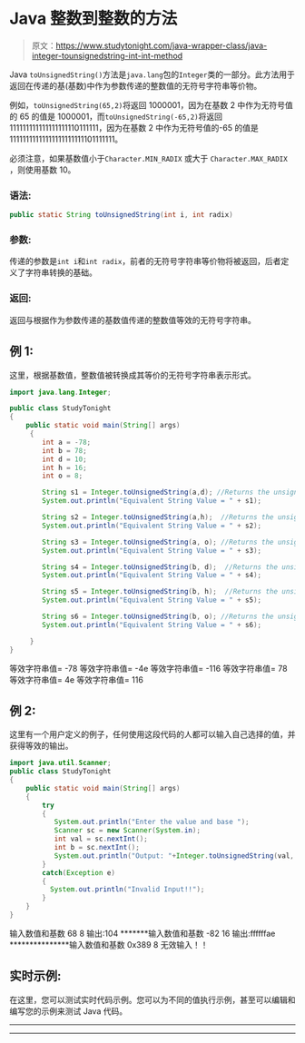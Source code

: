 # Java 整数到整数的方法

> 原文：<https://www.studytonight.com/java-wrapper-class/java-integer-tounsignedstring-int-int-method>

Java `toUnsignedString()`方法是`java.lang`包的`Integer`类的一部分。此方法用于返回在传递的基(基数)中作为参数传递的整数值的无符号字符串等价物。

例如，`toUnsignedString(65,2)`将返回 1000001，因为在基数 2 中作为无符号值的 65 的值是 1000001，而`toUnsignedString(-65,2)`将返回 111111111111111111110111111，因为在基数 2 中作为无符号值的-65 的值是 11111111111111111111111101111111。

必须注意，如果基数值小于`Character.MIN_RADIX` 或大于 `Character.MAX_RADIX` ，则使用基数 10。

### 语法:

```java
public static String toUnsignedString(int i, int radix) 
```

### 参数:

传递的参数是`int i`和`int radix`，前者的无符号字符串等价物将被返回，后者定义了字符串转换的基础。

### 返回:

返回与根据作为参数传递的基数值传递的整数值等效的无符号字符串。

## 例 1:

这里，根据基数值，整数值被转换成其等价的无符号字符串表示形式。

```java
import java.lang.Integer;

public class StudyTonight
{  
    public static void main(String[] args)
     {  
        int a = -78;
        int b = 78;
        int d = 10;
        int h = 16;
        int o = 8;

        String s1 = Integer.toUnsignedString(a,d); //Returns the unsigned string representation of the integer value with radix 10  
        System.out.println("Equivalent String Value = " + s1);   

        String s2 = Integer.toUnsignedString(a,h);  //Returns the unsigned string representation of the integer value with radix 16  
        System.out.println("Equivalent String Value = " + s2);  

        String s3 = Integer.toUnsignedString(a, o); //Returns the unsigned string representation of the integer value with radix 8   
        System.out.println("Equivalent String Value = " + s3);  

        String s4 = Integer.toUnsignedString(b, d);  //Returns the unsigned string representation of the integer value with radix 10  
        System.out.println("Equivalent String Value = " + s4);  

        String s5 = Integer.toUnsignedString(b, h);  //Returns the unsigned string representation of the integer value with radix 16  
        System.out.println("Equivalent String Value = " + s5);  

        String s6 = Integer.toUnsignedString(b, o); //Returns the unsigned string representation of the integer value with radix 8   
        System.out.println("Equivalent String Value = " + s6);  

     }  
}
```

等效字符串值= -78
等效字符串值= -4e
等效字符串值= -116
等效字符串值= 78
等效字符串值= 4e
等效字符串值= 116

## 例 2:

这里有一个用户定义的例子，任何使用这段代码的人都可以输入自己选择的值，并获得等效的输出。

```java
import java.util.Scanner;  
public class StudyTonight 
{  
    public static void main(String[] args) 
    {            
        try
        {
           System.out.println("Enter the value and base ");  
           Scanner sc = new Scanner(System.in);  
           int val = sc.nextInt();  
           int b = sc.nextInt();  
           System.out.println("Output: "+Integer.toUnsignedString(val, b));  //returns string with equivalent base
        }
        catch(Exception e)
        {
          System.out.println("Invalid Input!!");
        }
    }  
} 
```

输入数值和基数
68 8
输出:104
*******输入数值和基数
-82 16
输出:ffffffae
***************输入数值和基数
0x389 8
无效输入！！

## 实时示例:

在这里，您可以测试实时代码示例。您可以为不同的值执行示例，甚至可以编辑和编写您的示例来测试 Java 代码。

* * *

* * *